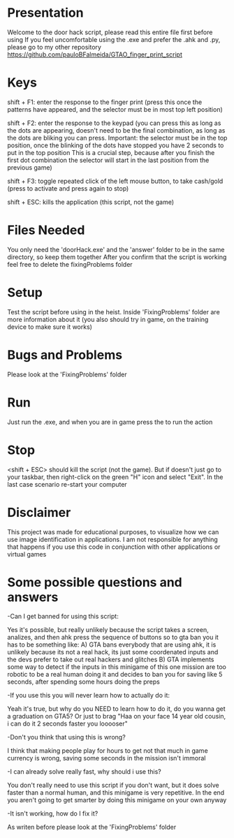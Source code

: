 # Presentation
Welcome to the door hack script, please read this entire file first before using
If you feel uncomfortable using the .exe and prefer the .ahk and .py, please go to my other repository
https://github.com/pauloBFalmeida/GTAO_finger_print_script

# Keys
shift + F1: enter the response to the finger print
(press this once the patterns have appeared, and the selector must be in most top left position)

shift + F2: enter the response to the keypad
(you can press this as long as the dots are appearing, doesn't need to be the final combination, as long as the dots are bliking you can press.
Important: the selector must be in the top position, once the blinking of the dots have stopped you have 2 seconds to put in the top position
This is a crucial step, because after you finish the first dot combination the selector will start in the last position from the previous game)

shift + F3: toggle repeated click of the left mouse button, to take cash/gold
(press to activate and press again to stop)

shift + ESC: kills the application (this script, not the game)

# Files Needed
You only need the 'doorHack.exe' and the 'answer' folder to be in the same directory, so keep them together
After you confirm that the script is working feel free to delete the fixingProblems folder

# Setup 
Test the script before using in the heist.
Inside 'FixingProblems' folder are more information about it
(you also should try in game, on the training device to make sure it works)

# Bugs and Problems
Please look at the 'FixingProblems' folder

# Run
Just run the .exe, and when you are in game press the <Keys> to run the action

# Stop
<shift + ESC> should kill the script (not the game).
But if doesn't just go to your taskbar, then right-click on the green "H" icon and select "Exit".
In the last case scenario re-start your computer

# Disclaimer
This project was made for educational purposes, to visualize how we can use image identification in applications.
I am not responsible for anything that happens if you use this code in conjunction with other applications or virtual games

# Some possible questions and answers

-Can I get banned for using this script:

Yes it's possible, but really unlikely because the script takes a screen, analizes, and then ahk press the sequence of buttons
so to gta ban you it has to be something like:
A) GTA bans everybody that are using ahk, it is unlikely because its not a real hack, its just some coordenated inputs
and the devs prefer to take out real hackers and glitches
B) GTA implements some way to detect if the inputs in this minigame of this one mission are too robotic to be a real human doing it
and decides to ban you for saving like 5 seconds, after spending some hours doing the preps

-If you use this you will never learn how to actually do it:

Yeah it's true, but why do you NEED to learn how to do it, do you wanna get a graduation on GTA5?
Or just to brag "Haa on your face 14 year old cousin, i can do it 2 seconds faster you looooser"

-Don't you think that using this is wrong?

I think that making people play for hours to get not that much in game currency is wrong,
saving some seconds in the mission isn't immoral

-I can already solve really fast, why should i use this?

You don't really need to use this script if you don't want, but it does solve faster than a normal human,
and this minigame is very repetitive. In the end you aren't going to get smarter by doing this minigame on your own anyway

-It isn't working, how do I fix it?

As writen before please look at the 'FixingProblems' folder
